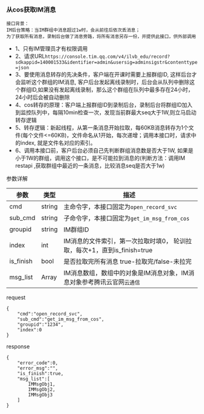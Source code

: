 
### 从cos获取IM消息

    接口背景：
    IM后台策略：当IM群组中消息超过1w时，会从前往后依次丢消息；
    为了获取所有消息，录制后台做了消息旁路，将所有消息另存一份，并提供此接口，供外部调用

* 1、只有IM管理员才有权限调用
* 2、请求URL`https://console.tim.qq.com/v4/ilvb_edu/record?sdkappid=140001533&identifier=admin&usersig=adminsigstr&contenttype=json`
* 3、要使用消息转存的先决条件，客户端在开课时需要上报群组ID, 这样后台才会监听这个群组的IM消息, 客户后台发起离线录制时，后台会从队列中删除这个群组ID,如果没有发起离线录制，那么这个群组在队列中最多存在24小时，24小时后会被自动删除
* 4、cos转存的原理：客户端上报群组ID到录制后台，录制后台将群组ID加入到监控队列中，每隔10min检查一次，发现当前群最大seq大于1W,则立马启动转存逻辑
* 5、转存逻辑：新起线程，从第一条消息开始拉取，每60KB消息转存为1个文件(每个文件<=60KB)，文件命名从1开始，每次递增；调用本接口时，请求中的index, 就是文件名对应的索引。
* 6、调用本接口前，客户后台必须自己先判断群组消息数是否大于1W, 如果是小于1W的群组，调用这个接口，是不可能拉到消息的(判断方法：调用IM restapi ,获取群组中最近的一条消息，比较消息seq是否大于1w)

参数详解

| 参数 | 类型 | 描述 |
| -- | -- | -- |
| cmd | string | 主命令字，本接口固定为`open_record_svc`|
| sub_cmd | string | 子命令字，本接口固定为`get_im_msg_from_cos`|
| groupid | string | IM群组ID|
| index |int | IM消息的文件索引，第一次拉取时填0， 轮训拉取，每次+1，直到is_finish=true|
| is_finish | bool | 是否拉取完所有消息 true-拉取完/false-未拉完 |
| msg_list |Array | IM消息数组，数组中的对象是IM消息对象，IM消息对象参考腾讯云官网`云通信`|

request 
```
{
	"cmd":"open_record_svc",
	"sub_cmd":"get_im_msg_from_cos",
	"groupid":"1234",
	"index":0
}
```

response

```
{
    "error_code":0,
    "error_msg":"",
    "is_finish":true,
    "msg_list":[
		IMMsgObj1,
		IMMsgObj2,
		IMMsgObj3
	]
}
```
